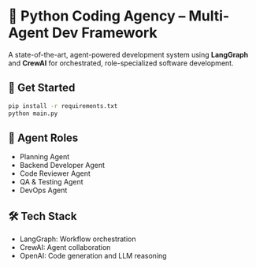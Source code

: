 # 🧠 Python Coding Agency – Multi-Agent Dev Framework

A state-of-the-art, agent-powered development system using **LangGraph** and **CrewAI** for orchestrated, role-specialized software development.

## 🚀 Get Started

```bash
pip install -r requirements.txt
python main.py
```

## 📁 Agent Roles
- Planning Agent
- Backend Developer Agent
- Code Reviewer Agent
- QA & Testing Agent
- DevOps Agent

## 🛠 Tech Stack
- LangGraph: Workflow orchestration
- CrewAI: Agent collaboration
- OpenAI: Code generation and LLM reasoning
